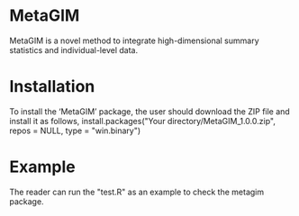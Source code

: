 # MetaGIM
MetaGIM is a novel method to integrate high-dimensional summary statistics and individual-level data.

# Installation
To install the ‘MetaGIM’ package, the user should download the ZIP file and install it as follows,
install.packages("Your directory/MetaGIM_1.0.0.zip", repos = NULL, type = "win.binary")

# Example
The reader can run the "test.R" as an example to check the metagim package.
